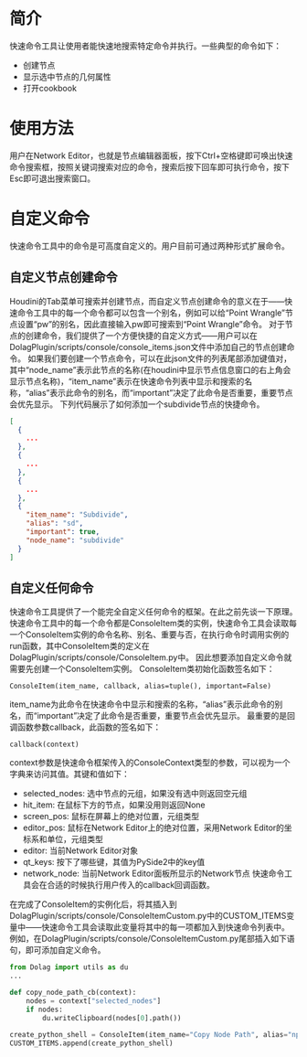 # 简介

快速命令工具让使用者能快速地搜索特定命令并执行。一些典型的命令如下：
+ 创建节点
+ 显示选中节点的几何属性
+ 打开cookbook

# 使用方法

用户在Network Editor，也就是节点编辑器面板，按下Ctrl+空格键即可唤出快速命令搜索框，按照关键词搜索对应的命令，搜索后按下回车即可执行命令，按下Esc即可退出搜索窗口。

# 自定义命令

快速命令工具中的命令是可高度自定义的。用户目前可通过两种形式扩展命令。
## 自定义节点创建命令

Houdini的Tab菜单可搜索并创建节点，而自定义节点创建命令的意义在于——快速命令工具中的每一个命令都可以包含一个别名，例如可以给“Point Wrangle”节点设置“pw”的别名，因此直接输入pw即可搜索到“Point Wrangle”命令。
对于节点的创建命令，我们提供了一个方便快捷的自定义方式——用户可以在DolagPlugin/scripts/console/console_items.json文件中添加自己的节点创建命令。
如果我们要创建一个节点命令，可以在此json文件的列表尾部添加键值对，其中“node_name”表示此节点的名称(在houdini中显示节点信息窗口的右上角会显示节点名称)，“item_name”表示在快速命令列表中显示和搜索的名称，“alias”表示此命令的别名，而“important”决定了此命令是否重要，重要节点会优先显示。
下列代码展示了如何添加一个subdivide节点的快捷命令。

```json
[
  {
    ...
  },
  {
    ...
  },
  {
    ...
  },
  {
    "item_name": "Subdivide",
    "alias": "sd",
    "important": true,
    "node_name": "subdivide"
  }
]
```

## 自定义任何命令

快速命令工具提供了一个能完全自定义任何命令的框架。在此之前先谈一下原理。
快速命令工具中的每一个命令都是ConsoleItem类的实例，快速命令工具会读取每一个ConsoleItem实例的命令名称、别名、重要与否，在执行命令时调用实例的run函数，其中ConsoleItem类的定义在DolagPlugin/scripts/console/ConsoleItem.py中。
因此想要添加自定义命令就需要先创建一个ConsoleItem实例。
ConsoleItem类初始化函数签名如下：
```
ConsoleItem(item_name, callback, alias=tuple(), important=False)
```
item_name为此命令在快速命令中显示和搜索的名称，“alias”表示此命令的别名，而“important”决定了此命令是否重要，重要节点会优先显示。
最重要的是回调函数参数callback，此函数的签名如下：
```
callback(context)
```
context参数是快速命令框架传入的ConsoleContext类型的参数，可以视为一个字典来访问其值。其键和值如下：
+ selected_nodes: 选中节点的元组，如果没有选中则返回空元组
+ hit_item: 在鼠标下方的节点，如果没用则返回None
+ screen_pos: 鼠标在屏幕上的绝对位置，元组类型
+ editor_pos: 鼠标在Network Editor上的绝对位置，采用Network Editor的坐标系和单位，元组类型
+ editor: 当前Network Editor对象
+ qt_keys: 按下了哪些键，其值为PySide2中的key值
+ network_node: 当前Network Editor面板所显示的Network节点
快速命令工具会在合适的时候执行用户传入的callback回调函数。

在完成了ConsoleItem的实例化后，将其插入到DolagPlugin/scripts/console/ConsoleItemCustom.py中的CUSTOM_ITEMS变量中——快速命令工具会读取此变量将其中的每一项都加入到快速命令列表中。
例如，在DolagPlugin/scripts/console/ConsoleItemCustom.py尾部插入如下语句，即可添加自定义命令。
```python
from Dolag import utils as du
...

def copy_node_path_cb(context):  
    nodes = context["selected_nodes"]  
    if nodes:  
        du.writeClipboard(nodes[0].path())  
  
create_python_shell = ConsoleItem(item_name="Copy Node Path", alias="np", callback=copy_node_path_cb)  
CUSTOM_ITEMS.append(create_python_shell)
```